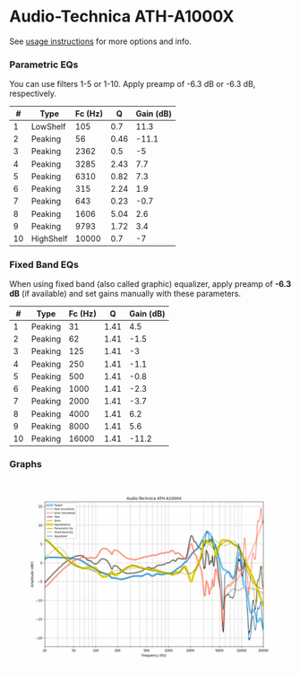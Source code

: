# Audio-Technica ATH-A1000X
See [usage instructions](https://github.com/jaakkopasanen/AutoEq#usage) for more options and info.

### Parametric EQs
You can use filters 1-5 or 1-10. Apply preamp of -6.3 dB or -6.3 dB, respectively.

|   # | Type      |   Fc (Hz) |    Q |   Gain (dB) |
|-----|-----------|-----------|------|-------------|
|   1 | LowShelf  |       105 | 0.7  |        11.3 |
|   2 | Peaking   |        56 | 0.46 |       -11.1 |
|   3 | Peaking   |      2362 | 0.5  |        -5   |
|   4 | Peaking   |      3285 | 2.43 |         7.7 |
|   5 | Peaking   |      6310 | 0.82 |         7.3 |
|   6 | Peaking   |       315 | 2.24 |         1.9 |
|   7 | Peaking   |       643 | 0.23 |        -0.7 |
|   8 | Peaking   |      1606 | 5.04 |         2.6 |
|   9 | Peaking   |      9793 | 1.72 |         3.4 |
|  10 | HighShelf |     10000 | 0.7  |        -7   |

### Fixed Band EQs
When using fixed band (also called graphic) equalizer, apply preamp of **-6.3 dB** (if available) and set gains manually with these parameters.

|   # | Type    |   Fc (Hz) |    Q |   Gain (dB) |
|-----|---------|-----------|------|-------------|
|   1 | Peaking |        31 | 1.41 |         4.5 |
|   2 | Peaking |        62 | 1.41 |        -1.5 |
|   3 | Peaking |       125 | 1.41 |        -3   |
|   4 | Peaking |       250 | 1.41 |        -1.1 |
|   5 | Peaking |       500 | 1.41 |        -0.8 |
|   6 | Peaking |      1000 | 1.41 |        -2.3 |
|   7 | Peaking |      2000 | 1.41 |        -3.7 |
|   8 | Peaking |      4000 | 1.41 |         6.2 |
|   9 | Peaking |      8000 | 1.41 |         5.6 |
|  10 | Peaking |     16000 | 1.41 |       -11.2 |

### Graphs
![](./Audio-Technica%20ATH-A1000X.png)
